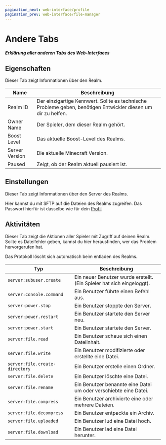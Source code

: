 ```yaml
---
pagination_next: web-interface/profile
pagination_prev: web-interface/file-manager
---
```


# Andere Tabs

##### Erklärung aller anderen Tabs des Web-Interfaces

## Eigenschaften

Dieser Tab zeigt Informationen über den Realm.

| Name           | Beschreibung                                                                                                  |
|----------------|---------------------------------------------------------------------------------------------------------------|
| Realm ID       | Der einzigartige Kennwert. Sollte es technische Probleme geben, benötigen Entwickler diesen um dir zu helfen. |
| Owner Name     | Der Spieler, dem dieser Realm gehört.                                                                         |
| Boost Level    | Das aktuelle Boost-Level des Realms.                                                                          |
| Server Version | Die aktuelle Minecraft Version.                                                                               |
| Paused         | Zeigt, ob der Realm aktuell pausiert ist.                                                                     |

## Einstellungen

Dieser Tab zeigt Informationen über den Server des Realms.

Hier kannst du mit SFTP auf die Dateien des Realms zugreifen. Das Passwort hierfür ist dasselbe wie für dein [Profil](./profile.md)

## Aktivitäten

Dieser Tab zeigt die Aktionen aller Spieler mit Zugriff auf deinen Realm. Sollte es Dateifehler geben, kannst du hier herausfinden, wer das Problem hervorgerufen hat.

Das Protokoll löscht sich automatisch beim entladen des Realms.

| Typ                            | Beschreibung                                                          |
|--------------------------------|-----------------------------------------------------------------------|
| `server:subuser.create`        | Ein neuer Benutzer wurde erstellt. (Ein Spieler hat sich eingeloggt). |
| `server:console.command`       | Ein Benutzer führte einen Befehl aus.                                 |
| `server:power.stop`            | Ein Benutzer stoppte den Server.                                      |
| `server:power.restart`         | Ein Benutzer startete den Server neu.                                 |
| `server:power.start`           | Ein Benutzer startete den Server.                                     |
| `server:file.read`             | Ein Benutzer schaue sich einen Dateiinhalt.                           |
| `server:file.write`            | Ein Benutzer modifizierte oder erstellte eine Datei.                  |
| `server:file.create-directory` | Ein Benutzer erstelle einen Ordner.                                   |
| `server:file.delete`           | Ein Benutzer löschte eine Datei.                                      |
| `server:file.rename`           | Ein Benutzer benannte eine Datei um oder verschiebte eine Datei.      |
| `server:file.compress`         | Ein Benutzer archivierte eine oder mehrere Dateien.                   |
| `server:file.decompress`       | Ein Benutzer entpackte ein Archiv.                                    |
| `server:file.uploaded`         | Ein Benutzer lud eine Datei hoch.                                     |
| `server:file.download`         | Ein Benutzer lad eine Datei herunter.                                 |